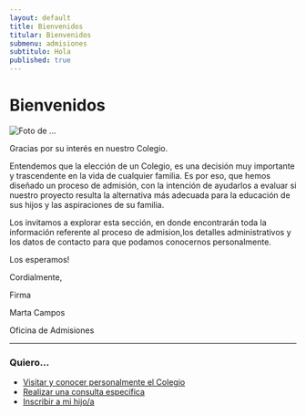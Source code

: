 ```yaml
---
layout: default
title: Bienvenidos
titular: Bienvenidos
submenu: admisiones
subtitulo: Hola
published: true
---
```


# Bienvenidos
 
![Foto de ...](http://placeimg.com/720/300/arch)

Gracias por su interés en nuestro Colegio.  

Entendemos  que la elección de un Colegio, es una decisión  muy importante y trascendente en la vida de cualquier familia. Es por eso, que hemos diseñado un proceso de admisión, con la intención de ayudarlos a evaluar si nuestro proyecto resulta la alternativa más adecuada para la educación de sus hijos y las aspiraciones de su familia. 

Los invitamos a explorar esta sección, en donde encontrarán toda la información referente al proceso de admision,los detalles administrativos  y los datos de contacto para que podamos conocernos personalmente. 

Los esperamos!

Cordialmente,

Firma

Marta Campos 

Oficina de Admisiones

--- 

### Quiero...
- [Visitar y conocer personalmente el Colegio](/admisiones/entrevista) 
- [Realizar una consulta específica](/admisiones/contacto)
- [Inscribir a mi hijo/a](/admisiones/proceso)